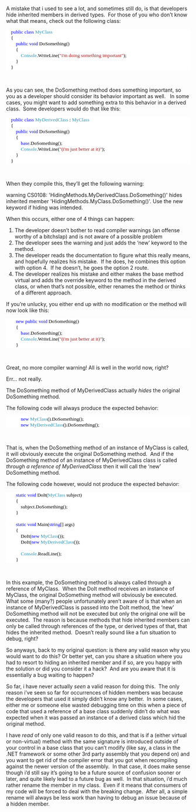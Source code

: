 <p>A mistake that i used to see a lot, and sometimes still do, is that developers hide inherited members in derived types.&#160; For those of you who don’t know what that means, check out the following class:</p>  <div style="font-family: consolas; background: white; color: black; font-size: 10pt">   <p style="margin: 0px">&#160;&#160;&#160; <span style="color: blue">public</span> <span style="color: blue">class</span> <span style="color: #2b91af">MyClass</span></p>    <p style="margin: 0px">&#160;&#160;&#160; {</p>    <p style="margin: 0px">&#160;&#160;&#160;&#160;&#160;&#160;&#160; <span style="color: blue">public</span> <span style="color: blue">void</span> DoSomething()</p>    <p style="margin: 0px">&#160;&#160;&#160;&#160;&#160;&#160;&#160; {</p>    <p style="margin: 0px">&#160;&#160;&#160;&#160;&#160;&#160;&#160;&#160;&#160;&#160;&#160; <span style="color: #2b91af">Console</span>.WriteLine(<span style="color: #a31515">&quot;i'm doing something important&quot;</span>);</p>    <p style="margin: 0px">&#160;&#160;&#160;&#160;&#160;&#160;&#160; }</p>    <p style="margin: 0px">&#160;&#160;&#160; }</p> </div>  <p>&#160;</p>  <p>As you can see, the DoSomething method does something important, so you as a developer should consider its behavior important as well.&#160;&#160; In some cases, you might want to add something extra to this behavior in a derived class.&#160; Some developers would do that like this:</p>  <div style="font-family: consolas; background: white; color: black; font-size: 10pt">   <p style="margin: 0px">&#160;&#160;&#160; <span style="color: blue">public</span> <span style="color: blue">class</span> <span style="color: #2b91af">MyDerivedClass</span> : <span style="color: #2b91af">MyClass</span></p>    <p style="margin: 0px">&#160;&#160;&#160; {</p>    <p style="margin: 0px">&#160;&#160;&#160;&#160;&#160;&#160;&#160; <span style="color: blue">public</span> <span style="color: blue">void</span> DoSomething()</p>    <p style="margin: 0px">&#160;&#160;&#160;&#160;&#160;&#160;&#160; {</p>    <p style="margin: 0px">&#160;&#160;&#160;&#160;&#160;&#160;&#160;&#160;&#160;&#160;&#160; <span style="color: blue">base</span>.DoSomething();</p>    <p style="margin: 0px">&#160;&#160;&#160;&#160;&#160;&#160;&#160;&#160;&#160;&#160;&#160; <span style="color: #2b91af">Console</span>.WriteLine(<span style="color: #a31515">&quot;(i'm just better at it)&quot;</span>);</p>    <p style="margin: 0px">&#160;&#160;&#160;&#160;&#160;&#160;&#160; }</p>    <p style="margin: 0px">&#160;&#160;&#160; }</p> </div>  <p>&#160;</p>  <p>When they compile this, they’ll get the following warning:</p>  <p>warning CS0108: 'HidingMethods.MyDerivedClass.DoSomething()' hides inherited member 'HidingMethods.MyClass.DoSomething()'. Use the new keyword if hiding was intended.</p>  <p>When this occurs, either one of 4 things can happen:</p>  <ol>   <li>The developer doesn’t bother to read compiler warnings (an offense worthy of a bitchslap) and is not aware of a possible problem </li>    <li>The developer sees the warning and just adds the ‘new’ keyword to the method. </li>    <li>The developer reads the documentation to figure what this really means, and hopefully realizes his mistake.&#160; If he does, he combines this option with option 4.&#160; If he doesn’t, he goes the option 2 route. </li>    <li>The developer realizes his mistake and either makes the base method virtual and adds the override keyword to the method in the derived class, or when that’s not possible, either renames the method or thinks of a different approach. </li> </ol>  <p>If you’re unlucky, you either end up with no modification or the method will now look like this:</p>  <div style="font-family: consolas; background: white; color: black; font-size: 10pt">   <p style="margin: 0px">&#160;&#160;&#160;&#160;&#160;&#160;&#160; <span style="color: blue">new</span> <span style="color: blue">public</span> <span style="color: blue">void</span> DoSomething()</p>    <p style="margin: 0px">&#160;&#160;&#160;&#160;&#160;&#160;&#160; {</p>    <p style="margin: 0px">&#160;&#160;&#160;&#160;&#160;&#160;&#160;&#160;&#160;&#160;&#160; <span style="color: blue">base</span>.DoSomething();</p>    <p style="margin: 0px">&#160;&#160;&#160;&#160;&#160;&#160;&#160;&#160;&#160;&#160;&#160; <span style="color: #2b91af">Console</span>.WriteLine(<span style="color: #a31515">&quot;(i'm just better at it)&quot;</span>);</p>    <p style="margin: 0px">&#160;&#160;&#160;&#160;&#160;&#160;&#160; }</p> </div>  <p>&#160;</p>  <p>Great, no more compiler warning! All is well in the world now, right?</p>  <p>Err… not really.</p>  <p>The DoSomething method of MyDerivedClass actually <em>hides</em> the original DoSomething method.&#160; </p>  <p>The following code will always produce the expected behavior:</p>  <div style="font-family: consolas; background: white; color: black; font-size: 10pt">   <p style="margin: 0px">&#160;&#160;&#160;&#160;&#160;&#160;&#160;&#160;&#160;&#160;&#160; <span style="color: blue">new</span> <span style="color: #2b91af">MyClass</span>().DoSomething();</p>    <p style="margin: 0px">&#160;&#160;&#160;&#160;&#160;&#160;&#160;&#160;&#160;&#160;&#160; <span style="color: blue">new</span> <span style="color: #2b91af">MyDerivedClass</span>().DoSomething();</p> </div>  <p>&#160;</p>  <p>That is, when the DoSomething method of an instance of MyClass is called, it will obviously execute the original DoSomething method.&#160; And if the DoSomething method of an instance of MyDerivedClass class is called <em>through a reference of MyDerivedClass</em> then it will call the ‘new’ DoSomething method.</p>  <p>The following code however, would not produce the expected behavior:</p>  <div style="font-family: consolas; background: white; color: black; font-size: 10pt">   <p style="margin: 0px">&#160;&#160;&#160;&#160;&#160;&#160;&#160; <span style="color: blue">static</span> <span style="color: blue">void</span> DoIt(<span style="color: #2b91af">MyClass</span> subject)</p>    <p style="margin: 0px">&#160;&#160;&#160;&#160;&#160;&#160;&#160; {</p>    <p style="margin: 0px">&#160;&#160;&#160;&#160;&#160;&#160;&#160;&#160;&#160;&#160;&#160; subject.DoSomething();</p>    <p style="margin: 0px">&#160;&#160;&#160;&#160;&#160;&#160;&#160; }</p>    <p style="margin: 0px">&#160;</p>    <p style="margin: 0px">&#160;&#160;&#160;&#160;&#160;&#160;&#160; <span style="color: blue">static</span> <span style="color: blue">void</span> Main(<span style="color: blue">string</span>[] args)</p>    <p style="margin: 0px">&#160;&#160;&#160;&#160;&#160;&#160;&#160; {</p>    <p style="margin: 0px">&#160;&#160;&#160;&#160;&#160;&#160;&#160;&#160;&#160;&#160;&#160; DoIt(<span style="color: blue">new</span> <span style="color: #2b91af">MyClass</span>());&#160;&#160;&#160; </p>    <p style="margin: 0px">&#160;&#160;&#160;&#160;&#160;&#160;&#160;&#160;&#160;&#160;&#160; DoIt(<span style="color: blue">new</span> <span style="color: #2b91af">MyDerivedClass</span>());</p>    <p style="margin: 0px">&#160;</p>    <p style="margin: 0px">&#160;&#160;&#160;&#160;&#160;&#160;&#160;&#160;&#160;&#160;&#160; <span style="color: #2b91af">Console</span>.ReadLine();</p>    <p style="margin: 0px">&#160;&#160;&#160;&#160;&#160;&#160;&#160; }</p> </div>  <p>&#160;</p>  <p>In this example, the DoSomething method is always called through a reference of MyClass.&#160; When the DoIt method receives an instance of MyClass, the original DoSomething method will obviously be executed.&#160; What some (many?) people unfortunately aren’t aware of is that when an instance of MyDerivedClass is passed into the DoIt method, the ‘new’ DoSomething method will not be executed but only the original one will be executed.&#160; The reason is because methods that hide inherited members can only be called through references of the type, or derived types of that, that hides the inherited method.&#160; Doesn’t really sound like a fun situation to debug, right?</p>  <p>So anyways, back to my original question: is there any valid reason why you would want to do this? Or better yet, can you share a situation where you had to resort to hiding an inherited member and if so, are you happy with the solution or did you consider it a hack?&#160; And are you aware that it is essentially a bug waiting to happen?</p>  <p>So far, i have never actually <em>seen</em> a valid reason for doing this.&#160; The only reason i’ve seen so far for occurrences of hidden members was because the developers that used it simply didn’t know any better.&#160; In some cases, either me or someone else wasted debugging time on this when a piece of code that used a reference of a base class suddenly didn’t do what was expected when it was passed an instance of a derived class which hid the original method.&#160;&#160; </p>  <p>I have <em>read</em> of only one valid reason to do this, and that is if a (either virtual or non-virtual) method with the same signature is introduced outside of your control in a base class that you can’t modify (like say, a class in the .NET framework or some other 3rd party assembly that you depend on) and you want to get rid of the compiler error that you got when recompiling against the newer version of the assembly.&#160; In that case, it does make sense though i’d still say it’s going to be a future source of confusion sooner or later, and quite likely lead to a future bug as well.&#160; In that situation, i’d much rather rename the member in my class.&#160; Even if it means that consumers of my code will be forced to deal with the breaking change.&#160; After all, a simple rename will always be less work than having to debug an issue because of a hidden member.</p>